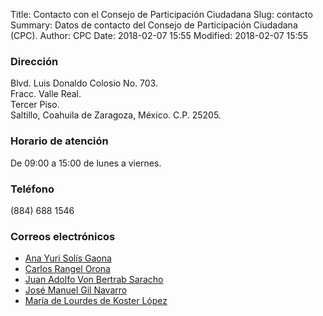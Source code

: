 Title: Contacto con el Consejo de Participación Ciudadana
Slug: contacto
Summary: Datos de contacto del Consejo de Participación Ciudadana (CPC).
Author: CPC
Date: 2018-02-07 15:55
Modified: 2018-02-07 15:55


### Dirección

Blvd. Luis Donaldo Colosio No. 703.<br>
Fracc. Valle Real.<br>
Tercer Piso.<br>
Saltillo, Coahuila de Zaragoza, México. C.P. 25205.

### Horario de atención

De 09:00 a 15:00 de lunes a viernes.

### Teléfono

(884) 688 1546

### Correos electrónicos

* [Ana Yuri Solís Gaona](asolis@cpccoahuila.org.mx)
* [Carlos Rangel Orona](carlos.rangel@cpccoahuila.org.mx)
* [Juan Adolfo Von Bertrab Saracho](adolfo.von.bertrab@cpccoahuila.org.mx)
* [José Manuel Gil Navarro](manuel.gil@cpccoahuila.org.mx)
* [María de Lourdes de Koster López](lourdes.de.koster@cpccoahuila.org.mx)
